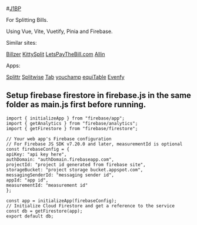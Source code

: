 #[J1BP](https://joeysoh.github.io/J1BP/)

For Splitting Bills.

Using Vue, Vite, Vuetify, Pinia and Firebase.

Similar sites:

[Billzer](https://billzer.com/)
[KittySplit](https://www.kittysplit.com/en/)
[LetsPayTheBill.com](https://www.letspaythebill.com/)
[Allin](https://everyoneallin.com/bill-splitter/split-the-bills/)

Apps:

[Splittr](https://splittr.io/)
[Splitwise](https://www.splitwise.com/)
[Tab](https://tabapp.co/)
[youchamp](https://youchampapp.com/)
[equiTable](https://equitableapp.com/)
[Evenfy](https://www.evenfy.com/en-us/)


## Setup firebase firestore in firebase.js in the same folder as main.js first before running.

    import { initializeApp } from "firebase/app";
    import { getAnalytics } from "firebase/analytics";
    import { getFirestore } from "firebase/firestore";

    // Your web app's Firebase configuration
    // For Firebase JS SDK v7.20.0 and later, measurementId is optional
    const firebaseConfig = {
    apiKey: "api key here",
    authDomain: "authDomain.firebaseapp.com",
    projectId: "project id generated from firebase site",
    storageBucket: "project storage bucket.appspot.com",
    messagingSenderId: "messaging sender id",
    appId: "app id",
    measurementId: "measurement id"
    };

    const app = initializeApp(firebaseConfig);
    // Initialize Cloud Firestore and get a reference to the service
    const db = getFirestore(app);
    export default db;

